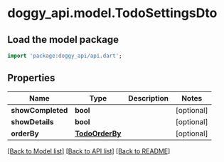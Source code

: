 # doggy_api.model.TodoSettingsDto

## Load the model package
```dart
import 'package:doggy_api/api.dart';
```

## Properties
Name | Type | Description | Notes
------------ | ------------- | ------------- | -------------
**showCompleted** | **bool** |  | [optional] 
**showDetails** | **bool** |  | [optional] 
**orderBy** | [**TodoOrderBy**](TodoOrderBy.md) |  | [optional] 

[[Back to Model list]](../README.md#documentation-for-models) [[Back to API list]](../README.md#documentation-for-api-endpoints) [[Back to README]](../README.md)


